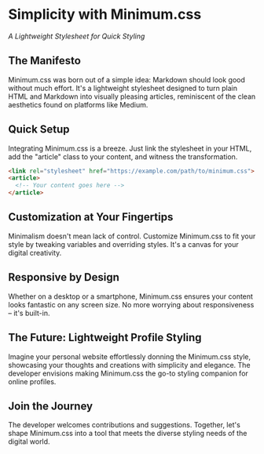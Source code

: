 # Simplicity with Minimum.css

*A Lightweight Stylesheet for Quick Styling*

## The Manifesto

Minimum.css was born out of a simple idea: Markdown should look good without much effort. It's a lightweight stylesheet designed to turn plain HTML and Markdown into visually pleasing articles, reminiscent of the clean aesthetics found on platforms like Medium.

## Quick Setup

Integrating Minimum.css is a breeze. Just link the stylesheet in your HTML, add the "article" class to your content, and witness the transformation.

```html
<link rel="stylesheet" href="https://example.com/path/to/minimum.css">
<article>
  <!-- Your content goes here -->
</article>
```

## Customization at Your Fingertips

Minimalism doesn't mean lack of control. Customize Minimum.css to fit your style by tweaking variables and overriding styles. It's a canvas for your digital creativity.

## Responsive by Design

Whether on a desktop or a smartphone, Minimum.css ensures your content looks fantastic on any screen size. No more worrying about responsiveness – it's built-in.

## The Future: Lightweight Profile Styling

Imagine your personal website effortlessly donning the Minimum.css style, showcasing your thoughts and creations with simplicity and elegance. The developer envisions making Minimum.css the go-to styling companion for online profiles.

## Join the Journey

The developer welcomes contributions and suggestions. Together, let's shape Minimum.css into a tool that meets the diverse styling needs of the digital world.

